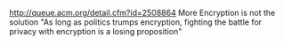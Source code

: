 
http://queue.acm.org/detail.cfm?id=2508864
	More Encryption is not the solution
	"As long as politics trumps encryption, fighting the battle for privacy with encryption is a losing proposition"
